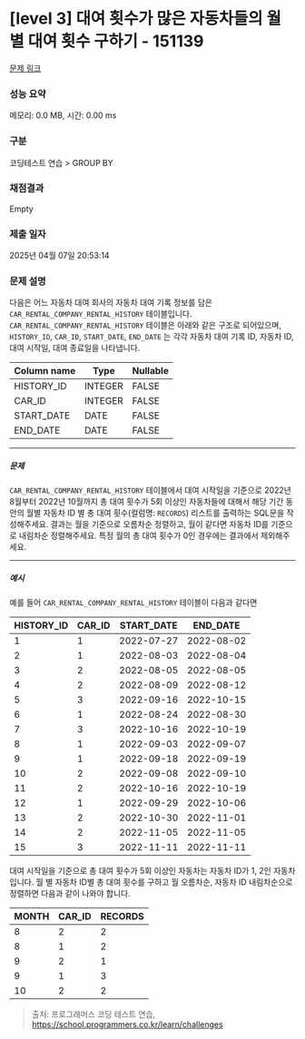 # [level 3] 대여 횟수가 많은 자동차들의 월별 대여 횟수 구하기 - 151139 

[문제 링크](https://school.programmers.co.kr/learn/courses/30/lessons/151139) 

### 성능 요약

메모리: 0.0 MB, 시간: 0.00 ms

### 구분

코딩테스트 연습 > GROUP BY

### 채점결과

Empty

### 제출 일자

2025년 04월 07일 20:53:14

### 문제 설명

<p>다음은 어느 자동차 대여 회사의 자동차 대여 기록 정보를 담은 <code>CAR_RENTAL_COMPANY_RENTAL_HISTORY</code> 테이블입니다. <code>CAR_RENTAL_COMPANY_RENTAL_HISTORY</code> 테이블은 아래와 같은 구조로 되어있으며, <code>HISTORY_ID</code>, <code>CAR_ID</code>, <code>START_DATE</code>, <code>END_DATE</code> 는 각각 자동차 대여 기록 ID, 자동차 ID, 대여 시작일, 대여 종료일을 나타냅니다.</p>
<table class="table">
        <thead><tr>
<th>Column name</th>
<th>Type</th>
<th>Nullable</th>
</tr>
</thead>
        <tbody><tr>
<td>HISTORY_ID</td>
<td>INTEGER</td>
<td>FALSE</td>
</tr>
<tr>
<td>CAR_ID</td>
<td>INTEGER</td>
<td>FALSE</td>
</tr>
<tr>
<td>START_DATE</td>
<td>DATE</td>
<td>FALSE</td>
</tr>
<tr>
<td>END_DATE</td>
<td>DATE</td>
<td>FALSE</td>
</tr>
</tbody>
      </table>
<hr>

<h5>문제</h5>

<p><code>CAR_RENTAL_COMPANY_RENTAL_HISTORY</code> 테이블에서 대여 시작일을 기준으로 2022년 8월부터 2022년 10월까지 총 대여 횟수가 5회 이상인 자동차들에 대해서 해당 기간 동안의 월별 자동차 ID 별 총 대여 횟수(컬럼명: <code>RECORDS</code>) 리스트를 출력하는 SQL문을 작성해주세요. 결과는 월을 기준으로 오름차순 정렬하고, 월이 같다면 자동차 ID를 기준으로 내림차순 정렬해주세요. 특정 월의 총 대여 횟수가 0인 경우에는 결과에서 제외해주세요.</p>

<hr>

<h5>예시</h5>

<p>예를 들어 <code>CAR_RENTAL_COMPANY_RENTAL_HISTORY</code> 테이블이 다음과 같다면</p>
<table class="table">
        <thead><tr>
<th>HISTORY_ID</th>
<th>CAR_ID</th>
<th>START_DATE</th>
<th>END_DATE</th>
</tr>
</thead>
        <tbody><tr>
<td>1</td>
<td>1</td>
<td>2022-07-27</td>
<td>2022-08-02</td>
</tr>
<tr>
<td>2</td>
<td>1</td>
<td>2022-08-03</td>
<td>2022-08-04</td>
</tr>
<tr>
<td>3</td>
<td>2</td>
<td>2022-08-05</td>
<td>2022-08-05</td>
</tr>
<tr>
<td>4</td>
<td>2</td>
<td>2022-08-09</td>
<td>2022-08-12</td>
</tr>
<tr>
<td>5</td>
<td>3</td>
<td>2022-09-16</td>
<td>2022-10-15</td>
</tr>
<tr>
<td>6</td>
<td>1</td>
<td>2022-08-24</td>
<td>2022-08-30</td>
</tr>
<tr>
<td>7</td>
<td>3</td>
<td>2022-10-16</td>
<td>2022-10-19</td>
</tr>
<tr>
<td>8</td>
<td>1</td>
<td>2022-09-03</td>
<td>2022-09-07</td>
</tr>
<tr>
<td>9</td>
<td>1</td>
<td>2022-09-18</td>
<td>2022-09-19</td>
</tr>
<tr>
<td>10</td>
<td>2</td>
<td>2022-09-08</td>
<td>2022-09-10</td>
</tr>
<tr>
<td>11</td>
<td>2</td>
<td>2022-10-16</td>
<td>2022-10-19</td>
</tr>
<tr>
<td>12</td>
<td>1</td>
<td>2022-09-29</td>
<td>2022-10-06</td>
</tr>
<tr>
<td>13</td>
<td>2</td>
<td>2022-10-30</td>
<td>2022-11-01</td>
</tr>
<tr>
<td>14</td>
<td>2</td>
<td>2022-11-05</td>
<td>2022-11-05</td>
</tr>
<tr>
<td>15</td>
<td>3</td>
<td>2022-11-11</td>
<td>2022-11-11</td>
</tr>
</tbody>
      </table>
<p>대여 시작일을 기준으로 총 대여 횟수가 5회 이상인 자동차는 자동차 ID가 1, 2인 자동차입니다. 월 별 자동차 ID별 총 대여 횟수를 구하고 월 오름차순, 자동차 ID 내림차순으로 정렬하면 다음과 같이 나와야 합니다.</p>
<table class="table">
        <thead><tr>
<th>MONTH</th>
<th>CAR_ID</th>
<th>RECORDS</th>
</tr>
</thead>
        <tbody><tr>
<td>8</td>
<td>2</td>
<td>2</td>
</tr>
<tr>
<td>8</td>
<td>1</td>
<td>2</td>
</tr>
<tr>
<td>9</td>
<td>2</td>
<td>1</td>
</tr>
<tr>
<td>9</td>
<td>1</td>
<td>3</td>
</tr>
<tr>
<td>10</td>
<td>2</td>
<td>2</td>
</tr>
</tbody>
      </table>

> 출처: 프로그래머스 코딩 테스트 연습, https://school.programmers.co.kr/learn/challenges